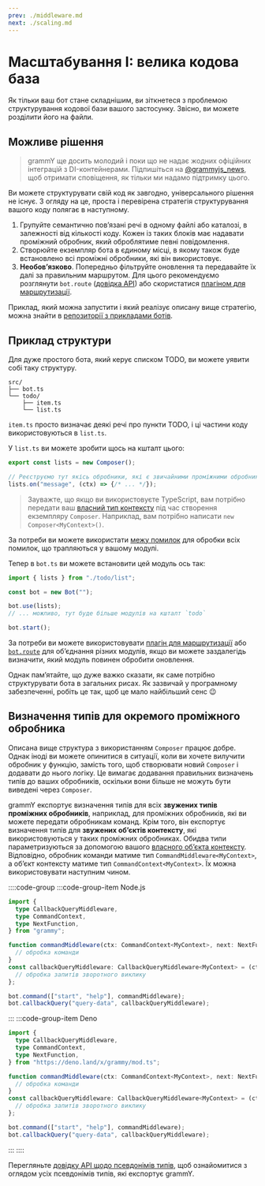 ```yaml
---
prev: ./middleware.md
next: ./scaling.md
---
```


# Масштабування I: велика кодова база

Як тільки ваш бот стане складнішим, ви зіткнетеся з проблемою структурування кодової бази вашого застосунку.
Звісно, ви можете розділити його на файли.

## Можливе рішення

> grammY ще досить молодий і поки що не надає жодних офіційних інтеграцій з DI-контейнерами.
> Підпишіться на [@grammyjs_news](https://t.me/grammyjs_news), щоб отримати сповіщення, як тільки ми надамо підтримку цього.

Ви можете структурувати свій код як завгодно, універсального рішення не існує.
З огляду на це, проста і перевірена стратегія структурування вашого коду полягає в наступному.

1. Групуйте семантично повʼязані речі в одному файлі або каталозі, в залежності від кількості коду.
   Кожен із таких блоків має надавати проміжний обробник, який оброблятиме певні повідомлення.
2. Створюйте екземпляр бота в єдиному місці, в якому також буде встановлено всі проміжні обробники, які він використовує.
3. **Необовʼязково**. Попередньо фільтруйте оновлення та передавайте їх далі за правильним маршрутом.
   Для цього рекомендуємо розглянути `bot.route` ([довідка API](https://deno.land/x/grammy/mod.ts?s=Composer#method_route_0)) або скористатися [плагіном для маршрутизації](../plugins/router.md).

Приклад, який можна запустити і який реалізує описану вище стратегію, можна знайти в [репозиторії з прикладами ботів](https://github.com/grammyjs/examples/tree/main/scaling).

## Приклад структури

Для дуже простого бота, який керує списком TODO, ви можете уявити собі таку структуру.

```asciiart:no-line-numbers
src/
├── bot.ts
└── todo/
    ├── item.ts
    └── list.ts
```

`item.ts` просто визначає деякі речі про пункти TODO, і ці частини коду використовуються в `list.ts`.

У `list.ts` ви можете зробити щось на кшталт цього:

```ts
export const lists = new Composer();

// Реєструємо тут якісь обробники, які є звичайними проміжними обробниками.
lists.on("message", (ctx) => {/* ... */});
```

> Зауважте, що якщо ви використовуєте TypeScript, вам потрібно передати ваш [власний тип контексту](../guide/context.md#налаштування-обʼєкта-контексту) під час створення екземпляру `Composer`.
> Наприклад, вам потрібно написати `new Composer<MyContext>()`.

За потреби ви можете використати [межу помилок](../guide/errors.md#межі-помилок) для обробки всіх помилок, що трапляються у вашому модулі.

Тепер в `bot.ts` ви можете встановити цей модуль ось так:

```ts
import { lists } from "./todo/list";

const bot = new Bot("");

bot.use(lists);
// ... можливо, тут буде більше модулів на кшталт `todo`

bot.start();
```

За потреби ви можете використовувати [плагін для маршрутизації](../plugins/router.md) або [`bot.route`](https://deno.land/x/grammy/mod.ts?s=Composer#method_route_0) для обʼєднання різних модулів, якщо ви можете заздалегідь визначити, який модуль повинен обробити оновлення.

Однак памʼятайте, що дуже важко сказати, як саме потрібно структурувати бота в загальних рисах.
Як зазвичай у програмному забезпеченні, робіть це так, щоб це мало найбільший сенс :wink:

## Визначення типів для окремого проміжного обробника

Описана вище структура з використанням `Composer` працює добре.
Однак іноді ви можете опинитися в ситуації, коли ви хочете вилучити обробник у функцію, замість того, щоб створювати новий `Composer` і додавати до нього логіку.
Це вимагає додавання правильних визначень типів до ваших обробників, оскільки вони більше не можуть бути виведені через `Composer`.

grammY експортує визначення типів для всіх **звужених типів проміжних обробників**, наприклад, для проміжних обробників, які ви можете передати обробникам команд.
Крім того, він експортує визначення типів для **звужених обʼєктів контексту**, які використовуються у таких проміжних обробниках.
Обидва типи параметризуються за допомогою вашого [власного обʼєкта контексту](../guide/context.md#налаштування-обʼєкта-контексту).
Відповідно, обробник команди матиме тип `CommandMiddleware<MyContext>`, а обʼєкт контексту матиме тип `CommandContext<MyContext>`.
Їх можна використовувати наступним чином.

::::code-group
:::code-group-item Node.js

```ts
import {
  type CallbackQueryMiddleware,
  type CommandContext,
  type NextFunction,
} from "grammy";

function commandMiddleware(ctx: CommandContext<MyContext>, next: NextFunction) {
  // обробка команди
}
const callbackQueryMiddleware: CallbackQueryMiddleware<MyContext> = (ctx) => {
  // обробка запитів зворотного виклику
};

bot.command(["start", "help"], commandMiddleware);
bot.callbackQuery("query-data", callbackQueryMiddleware);
```

:::
:::code-group-item Deno

```ts
import {
  type CallbackQueryMiddleware,
  type CommandContext,
  type NextFunction,
} from "https://deno.land/x/grammy/mod.ts";

function commandMiddleware(ctx: CommandContext<MyContext>, next: NextFunction) {
  // обробка команди
}
const callbackQueryMiddleware: CallbackQueryMiddleware<MyContext> = (ctx) => {
  // обробка запитів зворотного виклику
};

bot.command(["start", "help"], commandMiddleware);
bot.callbackQuery("query-data", callbackQueryMiddleware);
```

:::
::::

Перегляньте [довідку API щодо псевдонімів типів](https://deno.land/x/grammy/mod.ts#Type_Aliases), щоб ознайомитися з оглядом усіх псевдонімів типів, які експортує grammY.
